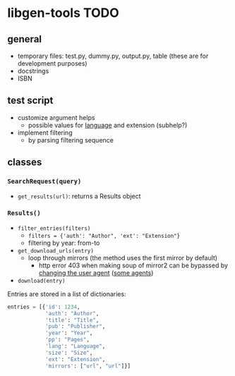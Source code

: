 # libgen-tools TODO

## general

- temporary files: test.py, dummy.py, output.py, table (these are for development purposes)
- docstrings
- ISBN

## test script

- customize argument helps
  - possible values for [language](https://www.iso.org/iso-639-language-code) and extension (subhelp?)
- implement filtering
  - by parsing filtering sequence

## classes

### `SearchRequest(query)`

- `get_results(url)`: returns a Results object

### `Results()`

- `filter_entries(filters)`
  - `filters = {'auth': "Author", 'ext': "Extension"}`
  - filtering by year: from-to
- `get_download_urls(entry)`
  - loop through mirrors (the method uses the first mirror by default)
    - http error 403 when making soup of mirror2 can be bypassed by [changing the user agent](https://stackoverflow.com/questions/24226781/changing-user-agent-in-python-3-for-urrlib-request-urlopen) ([some agents](https://www.zenrows.com/blog/user-agent-web-scraping#importance))
- `download(entry)`

Entries are stored in a list of dictionaries:

```python
entries = [{'id': 1234, 
            'auth': "Author", 
            'title': "Title", 
            'pub': "Publisher", 
            'year': "Year", 
            'pp': "Pages", 
            'lang': "Language", 
            'size': "Size", 
            'ext': "Extension", 
            'mirrors': ["url", "url"]}]
```
